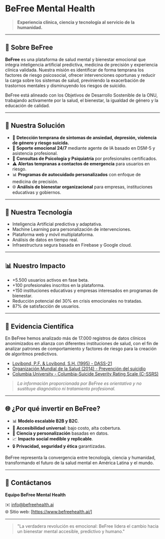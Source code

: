 # BeFree Mental Health

> **Experiencia clínica, ciencia y tecnología al servicio de la humanidad.**

---

## 🌟 Sobre BeFree

**BeFree** es una plataforma de salud mental y bienestar emocional que integra inteligencia artificial predictiva, medicina de precisión y experiencia clínica validada. Nuestra misión es identificar de forma temprana los factores de riesgo psicosocial, ofrecer intervenciones oportunas y reducir la carga sobre los sistemas de salud, previniendo la exacerbación de trastornos mentales y disminuyendo los riesgos de suicidio.

BeFree está alineado con los Objetivos de Desarrollo Sostenible de la ONU, trabajando activamente por la salud, el bienestar, la igualdad de género y la educación de calidad.

---

## 🚀 Nuestra Solución

- 🧐 **Detección temprana de síntomas de ansiedad, depresión, violencia de género y riesgo suicida.**
- 💬 **Soporte emocional 24/7** mediante agente de IA basado en DSM-5 y asistencia profesional.
- 💉 **Consultas de Psicología y Psiquiatría** por profesionales certificados.
- ⚠️ **Alertas tempranas a contactos de emergencia** para usuarios en riesgo.
- 📊 **Programas de autocuidado personalizados** con enfoque de medicina de precisión.
- 🌐 **Análisis de bienestar organizacional** para empresas, instituciones educativas y gobiernos.

---

## 🔗 Nuestra Tecnología

- Inteligencia Artificial predictiva y adaptativa.
- Machine Learning para personalización de intervenciones.
- Plataforma web y móvil multiplataforma.
- Análisis de datos en tiempo real.
- Infraestructura segura basada en Firebase y Google cloud.

---

## 📊 Nuestro Impacto

- +5.500 usuarios activos en fase beta.
- +100 profesionales inscritos en la plataforma.
- +150 instituciones educativas y empresas interesados en programas de bienestar.
- Reducción potencial del 30% en crisis emocionales no tratadas.
- 87% de satisfacción de usuarios.

---

## 📖 Evidencia Científica
En BeFree hemos analizado más de 17.000 registros de datos clínicos anonimizados en alianza con diferentes instituciones de salud, con el fin de analizar patrones de comportamiento y factores de riesgo para la creación de algoritmos predictivos.
- [Lovibond, P.F. & Lovibond, S.H. (1995) - DASS-21](https://arc.psych.wisc.edu/self-report/depression-anxiety-stress-scale-21-dass21/?utm_source=chatgpt.com)
- [Organización Mundial de la Salud (2014) - Prevención del suicidio](https://www.who.int/publications/i/item/9789241564779?utm_source=chatgpt.com)
- [Columbia University - Columbia-Suicide Severity Rating Scale (C-SSRS)](https://www.columbiapsychiatry.org/research-labs/columbia-suicide-severity-rating-scale-c-ssrs)

> *La información proporcionada por BeFree es orientativa y no sustituye diagnóstico ni tratamiento profesional.*

---

## 🌐 ¿Por qué invertir en BeFree?

- 📊 **Modelo escalable B2B y B2C**.
- 🔗 **Accesibilidad universal**: bajo costo, alta cobertura.
- 💊 **Ciencia y personalización** basadas en datos.
- 📈 **Impacto social medible y replicable**.
- 🔒 **Privacidad, seguridad y ética** garantizadas.

BeFree representa la convergencia entre tecnología, ciencia y humanidad, transformando el futuro de la salud mental en América Latina y el mundo.

---

## 📢 Contáctanos

**Equipo BeFree Mental Health**

✉️ info@befreehealth.ai  
🌐 Sitio web: [https://www.befreehealth.ai/]

---

> "La verdadera revolución es emocional: BeFree lidera el cambio hacia un bienestar mental accesible, predictivo y humano."
